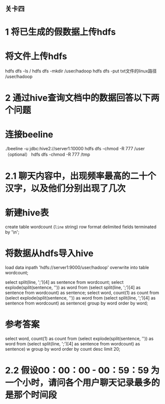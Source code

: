 ## 关卡四
# 1 将已生成的假数据上传hdfs
# 将文件上传hdfs
hdfs dfs -ls /
hdfs dfs -mkdir /user/hadoop
hdfs dfs -put txt文件的linux路径 /user/hadoop


# 2 通过hive查询文档中的数据回答以下两个问题
# 连接beeline
./beeline -u jdbc:hive2://server1:10000
hdfs dfs -chmod -R 777 /user（optional）
hdfs dfs -chmod -R 777 /tmp

# 2.1 聊天内容中，出现频率最高的二十个汉字，以及他们分别出现了几次
# 新建hive表
create table wordcount (`line` string) row format delimited fields terminated by '\n';
# 将数据从hdfs导入hive
load data inpath 'hdfs://server1:9000/user/hadoop' overwrite into table wordcount;

select split(line, ';')[4] as sentence from wordcount;
select explode(split(sentence, '')) as word from (select split(line, ';')[4] as sentence from wordcount) as sentence;
select word, count(1) as count from (select explode(split(sentence, '')) as word from (select split(line, ';')[4] as sentence from wordcount) as sentence) group by word order by word;

# 参考答案
select word, count(1) as count
from (select explode(split(sentence, '')) as word
    from (select split(line, ';')[4] as sentence from wordcount) as sentence) w
group by word
order by count desc
limit 20;


# 2.2 假设00：00：00 - 00：59：59 为一个小时，请问各个用户聊天记录最多的是那个时间段
#




